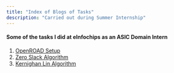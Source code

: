 ```yaml
---
title: "Index of Blogs of Tasks"
description: "Carried out during Summer Internship"
---
```


#### Some of the tasks I did at eInfochips as an ASIC Domain Intern
<!-- 1. [ASIC Design and OpenROAD Observations](./ASIC_Design.md) -->
1. [OpenROAD Setup](./OpenROAD_Setup.md)
2. [Zero Slack Algorithm](./Zero_Slack.md)
3. [Kernighan Lin Algorithm](./Kernighan_Lin.md)